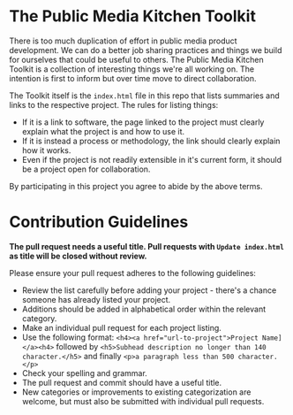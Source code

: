# The Public Media Kitchen Toolkit

There is too much duplication of effort in public media product development. We can do a better job sharing practices and things we build for ourselves that could be useful to others. The Public Media Kitchen Toolkit is a collection of interesting things we're all working on. The intention is first to inform but over time move to direct collaboration.

The Toolkit itself is the `index.html` file in this repo that lists summaries and links to the respective project. The rules for listing things:

- If it is a link to software, the page linked to the project must clearly explain what the project is and how to use it.
- If it is instead a process or methodology, the link should clearly explain how it works.
- Even if the project is not readily extensible in it's current form, it should be a project open for collaboration.

By participating in this project you agree to abide by the above terms.

# Contribution Guidelines

**The pull request needs a useful title. Pull requests with `Update index.html` as title will be closed without review.**

Please ensure your pull request adheres to the following guidelines:

- Review the list carefully before adding your project - there's a chance someone has already listed your project.
- Additions should be added in alphabetical order within the relevant category.
- Make an individual pull request for each project listing.
- Use the following format: `<h4><a href="url-to-project">Project Name]</a><h4>` followed by `<h5>Subhead description no longer than 140 character.</h5>` and finally `<p>a paragraph less than 500 character.</p>`
- Check your spelling and grammar.
- The pull request and commit should have a useful title.
- New categories or improvements to existing categorization are welcome, but must also be submitted with individual pull requests.
